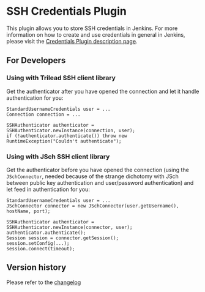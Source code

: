 # SSH Credentials Plugin

This plugin allows you to store SSH credentials in Jenkins. For more information on how to create and use credentials in general in Jenkins, please visit the [Credentials Plugin description page](https://plugins.jenkins.io/credentials).  

## For Developers

### Using with Trilead SSH client library

Get the authenticator after you have opened the connection and let it handle authentication for you:

```
StandardUsernameCredentials user = ...
Connection connection = ...

SSHAuthenticator authenticator = SSHAuthenticator.newInstance(connection, user);
if (!authenticator.authenticate()) throw new RuntimeException("Couldn't authenticate");
```

### Using with JSch SSH client library

Get the authenticator before you have opened the connection (using the `JSchConnector`, 
needed because of the strange dichotomy with JSch between public key authentication 
and user/password authentication) and let feed in authentication for you:

```
StandardUsernameCredentials user = ...
JSchConnector connector = new JSchConnector(user.getUsername(), hostName, port);

SSHAuthenticator authenticator = SSHAuthenticator.newInstance(connector, user);
authenticator.authenticate(); 
Session session = connector.getSession(); 
session.setConfig(...); 
session.connect(timeout);
```

## Version history

Please refer to the [changelog](/CHANGELOG.md)
